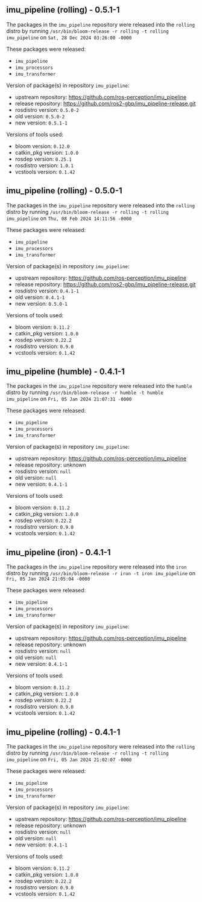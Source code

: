 ## imu_pipeline (rolling) - 0.5.1-1

The packages in the `imu_pipeline` repository were released into the `rolling` distro by running `/usr/bin/bloom-release -r rolling -t rolling imu_pipeline` on `Sat, 28 Dec 2024 03:26:00 -0000`

These packages were released:
- `imu_pipeline`
- `imu_processors`
- `imu_transformer`

Version of package(s) in repository `imu_pipeline`:

- upstream repository: https://github.com/ros-perception/imu_pipeline
- release repository: https://github.com/ros2-gbp/imu_pipeline-release.git
- rosdistro version: `0.5.0-2`
- old version: `0.5.0-2`
- new version: `0.5.1-1`

Versions of tools used:

- bloom version: `0.12.0`
- catkin_pkg version: `1.0.0`
- rosdep version: `0.25.1`
- rosdistro version: `1.0.1`
- vcstools version: `0.1.42`


## imu_pipeline (rolling) - 0.5.0-1

The packages in the `imu_pipeline` repository were released into the `rolling` distro by running `/usr/bin/bloom-release -r rolling -t rolling imu_pipeline` on `Thu, 08 Feb 2024 14:11:56 -0000`

These packages were released:
- `imu_pipeline`
- `imu_processors`
- `imu_transformer`

Version of package(s) in repository `imu_pipeline`:

- upstream repository: https://github.com/ros-perception/imu_pipeline
- release repository: https://github.com/ros2-gbp/imu_pipeline-release.git
- rosdistro version: `0.4.1-1`
- old version: `0.4.1-1`
- new version: `0.5.0-1`

Versions of tools used:

- bloom version: `0.11.2`
- catkin_pkg version: `1.0.0`
- rosdep version: `0.22.2`
- rosdistro version: `0.9.0`
- vcstools version: `0.1.42`


## imu_pipeline (humble) - 0.4.1-1

The packages in the `imu_pipeline` repository were released into the `humble` distro by running `/usr/bin/bloom-release -r humble -t humble imu_pipeline` on `Fri, 05 Jan 2024 21:07:31 -0000`

These packages were released:
- `imu_pipeline`
- `imu_processors`
- `imu_transformer`

Version of package(s) in repository `imu_pipeline`:

- upstream repository: https://github.com/ros-perception/imu_pipeline
- release repository: unknown
- rosdistro version: `null`
- old version: `null`
- new version: `0.4.1-1`

Versions of tools used:

- bloom version: `0.11.2`
- catkin_pkg version: `1.0.0`
- rosdep version: `0.22.2`
- rosdistro version: `0.9.0`
- vcstools version: `0.1.42`


## imu_pipeline (iron) - 0.4.1-1

The packages in the `imu_pipeline` repository were released into the `iron` distro by running `/usr/bin/bloom-release -r iron -t iron imu_pipeline` on `Fri, 05 Jan 2024 21:05:04 -0000`

These packages were released:
- `imu_pipeline`
- `imu_processors`
- `imu_transformer`

Version of package(s) in repository `imu_pipeline`:

- upstream repository: https://github.com/ros-perception/imu_pipeline
- release repository: unknown
- rosdistro version: `null`
- old version: `null`
- new version: `0.4.1-1`

Versions of tools used:

- bloom version: `0.11.2`
- catkin_pkg version: `1.0.0`
- rosdep version: `0.22.2`
- rosdistro version: `0.9.0`
- vcstools version: `0.1.42`


## imu_pipeline (rolling) - 0.4.1-1

The packages in the `imu_pipeline` repository were released into the `rolling` distro by running `/usr/bin/bloom-release -r rolling -t rolling imu_pipeline` on `Fri, 05 Jan 2024 21:02:07 -0000`

These packages were released:
- `imu_pipeline`
- `imu_processors`
- `imu_transformer`

Version of package(s) in repository `imu_pipeline`:

- upstream repository: https://github.com/ros-perception/imu_pipeline
- release repository: unknown
- rosdistro version: `null`
- old version: `null`
- new version: `0.4.1-1`

Versions of tools used:

- bloom version: `0.11.2`
- catkin_pkg version: `1.0.0`
- rosdep version: `0.22.2`
- rosdistro version: `0.9.0`
- vcstools version: `0.1.42`


